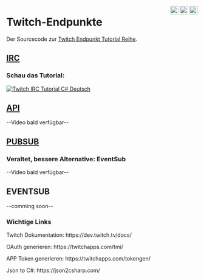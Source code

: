 [<img align="right" alt="P90Ez | Twitter" width="22px" src="https://cdn.jsdelivr.net/npm/simple-icons@v3/icons/twitter.svg" />](https://twitter.com/P90Eazy)
[<img align="right" alt="P90Ez | YouTube" width="22px" src="https://cdn.jsdelivr.net/npm/simple-icons@v3/icons/youtube.svg" />](https://p90ez.com/abop90code)
[<img align="right" alt="P90Ez | PayPal" width="22px" src="https://cdn.jsdelivr.net/npm/simple-icons@v3/icons/paypal.svg" />](https://paypal.me/p90ez)
# Twitch-Endpunkte

Der Sourcecode zur [Twitch Endpunkt Tutorial Reihe](https://p90ez.com/pl/twitchendpunkte).

## [IRC](https://github.com/P90Ez/Twitch-Endpunkte/tree/main/IRC)
### Schau das Tutorial:
[![Twitch IRC Tutorial C# Deutsch](http://img.youtube.com/vi/_hs0MF7MPAc/maxresdefault.jpg)](https://www.youtube.com/watch?v=_hs0MF7MPAc)

## [API](https://github.com/P90Ez/Twitch-Endpunkte/tree/main/API)
--Video bald verfügbar--

## [PUBSUB](https://github.com/P90Ez/Twitch-Endpunkte/tree/main/PubSub)
### Veraltet, bessere Alternative: EventSub
--Video bald verfügbar--

## EVENTSUB
--comming soon--


### Wichtige Links
<p>Twitch Dokumentation: https://dev.twitch.tv/docs/</p>
<p>OAuth generieren: https://twitchapps.com/tmi/</p>
<p>APP Token generieren: https://twitchapps.com/tokengen/</p>
<p>Json to C#: https://json2csharp.com/ </p>
